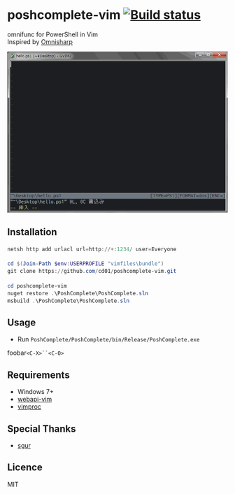 # poshcomplete-vim [![Build status](https://ci.appveyor.com/api/projects/status/ldd0w77k0ruw4sc9)](https://ci.appveyor.com/project/cd01/poshcomplete-vim)

omnifunc for PowerShell in Vim  
Inspired by [Omnisharp](https://github.com/nosami/Omnisharp)

![screencast](https://raw.githubusercontent.com/cd01/poshcomplete-vim/master/screencast.gif)


## Installation

```ps1
netsh http add urlacl url=http://+:1234/ user=Everyone

cd $(Join-Path $env:USERPROFILE "vimfiles\bundle")
git clone https://github.com/cd01/poshcomplete-vim.git

cd poshcomplete-vim
nuget restore .\PoshComplete\PoshComplete.sln
msbuild .\PoshComplete\PoshComplete.sln
```


## Usage

* Run `PoshComplete/PoshComplete/bin/Release/PoshComplete.exe`

foobar`<C-X>``<C-O>`


## Requirements

* Windows 7+
* [webapi-vim](https://github.com/mattn/webapi-vim)
* [vimproc](https://github.com/Shougo/vimproc.vim/downloads)


## Special Thanks

* [sgur](https://github.com/sgur)


## Licence

MIT

